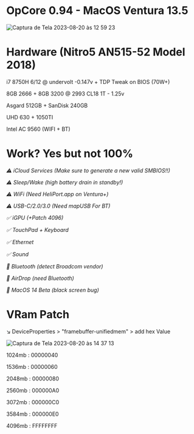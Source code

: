 # OpCore 0.94 - MacOS Ventura 13.5
![Captura de Tela 2023-08-20 às 12 59 23](https://github.com/tchozen/Nitro5_MacOSVentura/assets/25504430/95af5856-b3ee-4dc9-b406-83d580fd8c34)

# Hardware (Nitro5 AN515-52 Model 2018)
 i7 8750H 6/12  @  undervolt -0.147v + TDP Tweak on BIOS (70W+)

 8GB 2666 + 8GB 3200  @  2993 CL18 1T - 1.25v

 Asgard 512GB + SanDisk 240GB

UHD 630 + 1050TI

Intel AC 9560 (WIFI + BT)

# Work? Yes but not 100%

*:warning: iCloud Services (Make sure to generate a new valid SMBIOS!!)*

*:warning: Sleep/Wake (high battery drain in standby!)*

*:warning: WiFi (Need HeliPort.app on Ventura+)*

*:warning: USB-C/2.0/3.0 (Need mapUSB For BT)*

*:white_check_mark: iGPU (+Patch 4096)*

*:white_check_mark: TouchPad + Keyboard*

*:white_check_mark: Ethernet*

*:white_check_mark: Sound* 

*:no_entry_sign: Bluetooth (detect Broadcom vendor)*

*:no_entry_sign: AirDrop (need Bluetooth)*

*:no_entry_sign: MacOS 14 Beta (black screen bug)*

# VRam Patch

:arrow_lower_right: DeviceProperties > "framebuffer-unifiedmem" > add hex Value

![Captura de Tela 2023-08-20 às 14 37 13](https://github.com/tchozen/Nitro5_Ventura-0.94/assets/25504430/2fd1cbce-bdcc-4867-8a1d-624d1f7d0215)

1024mb : 00000040

1536mb : 00000060 

2048mb : 00000080 

2560mb : 000000A0 

3072mb : 000000C0 

3584mb : 000000E0 

4096mb : FFFFFFFF 

